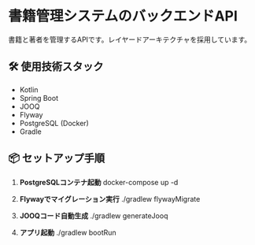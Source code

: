 # 書籍管理システムのバックエンドAPI

書籍と著者を管理するAPIです。レイヤードアーキテクチャを採用しています。

## 🛠 使用技術スタック

- Kotlin
- Spring Boot
- JOOQ
- Flyway
- PostgreSQL (Docker)
- Gradle

## 📦 セットアップ手順

1. **PostgreSQLコンテナ起動**
docker-compose up -d

2. **Flywayでマイグレーション実行**
./gradlew flywayMigrate

3. **JOOQコード自動生成**
./gradlew generateJooq

4. **アプリ起動**
./gradlew bootRun